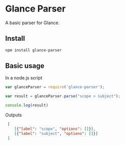 # Glance Parser
A basic parser for Glance. 

## Install

```bash
npm install glance-parser
```

## Basic usage

In a node.js script
```javascript
var glanceParser = require('glance-parser');

var result = glanceParser.parse("scope > subject");

console.log(result)
```

Outputs
```json
 [
    [{"label": "scope", "options": []}],
    [{"label": "subject", "options": []}]
 ]
```
